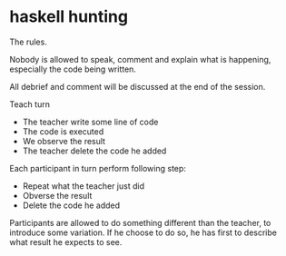 # haskell hunting


The rules.

Nobody is allowed to speak, comment and explain what is happening, especially
the code being written.

All debrief and comment will be discussed at the end of the session.


Teach turn
- The teacher write some line of code
- The code is executed
- We observe the result
- The teacher delete the code he added

Each participant in turn perform following step:
- Repeat what the teacher just did
- Obverse the result
- Delete the code he added

Participants are allowed to do something different than the teacher, to
introduce some variation. If he choose to do so, he has first to describe
what result he expects to see.


